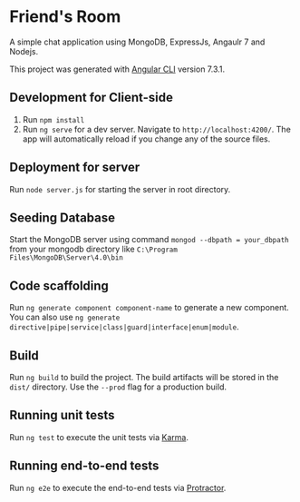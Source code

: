 # Friend's Room

A simple chat application using MongoDB, ExpressJs, Angaulr 7 and Nodejs.

This project was generated with [Angular CLI](https://github.com/angular/angular-cli) version 7.3.1.

## Development for Client-side
1. Run `npm install` 
2. Run `ng serve` for a dev server. Navigate to `http://localhost:4200/`. The app will automatically reload if you change any of the source files.

## Deployment for server

Run `node server.js` for starting the server in root directory.

## Seeding Database

Start the MongoDB server using command `mongod --dbpath = your_dbpath` from your mongodb directory like `C:\Program Files\MongoDB\Server\4.0\bin`

## Code scaffolding

Run `ng generate component component-name` to generate a new component. You can also use `ng generate directive|pipe|service|class|guard|interface|enum|module`.

## Build

Run `ng build` to build the project. The build artifacts will be stored in the `dist/` directory. Use the `--prod` flag for a production build.

## Running unit tests

Run `ng test` to execute the unit tests via [Karma](https://karma-runner.github.io).

## Running end-to-end tests

Run `ng e2e` to execute the end-to-end tests via [Protractor](http://www.protractortest.org/).


